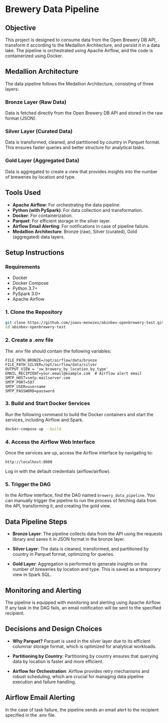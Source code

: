 # Brewery Data Pipeline

## Objective
This project is designed to consume data from the Open Brewery DB API, transform it according to the Medallion Architecture, and persist it in a data lake. The pipeline is orchestrated using Apache Airflow, and the code is containerized using Docker.

## Medallion Architecture
The data pipeline follows the Medallion Architecture, consisting of three layers:

### Bronze Layer (Raw Data)
Data is fetched directly from the Open Brewery DB API and stored in the raw format (JSON).

### Silver Layer (Curated Data)
Data is transformed, cleaned, and partitioned by country in Parquet format. This ensures faster queries and better structure for analytical tasks.

### Gold Layer (Aggregated Data)
Data is aggregated to create a view that provides insights into the number of breweries by location and type.

## Tools Used
- **Apache Airflow**: For orchestrating the data pipeline.
- **Python (with PySpark)**: For data collection and transformation.
- **Docker**: For containerization.
- **Parquet**: For efficient storage in the silver layer.
- **Airflow Email Alerting**: For notifications in case of pipeline failure.
- **Medallion Architecture**: Bronze (raw), Silver (curated), Gold (aggregated) data layers.

## Setup Instructions

### Requirements
- Docker
- Docker Compose
- Python 3.7+
- PySpark 3.0+
- Apache Airflow

### 1. Clone the Repository
```bash
git clone https://github.com/joaov-menezes/abinbev-openbrewery-test.git
cd abinbev-openbrewery-test
```

### 2. Create a .env file
The .env file should contain the following variables:
```
FILE_PATH_BRONZE=/opt/airflow/data/bronze
FILE_PATH_SILVER=/opt/airflow/data/silver
OUTPUT_VIEW = 'vw_brewery_by_location_by_type'
EMAIL_RECIPIENT=your.email@example.com  # Airflow alert email
SMTP_HOST=smtp.mailserver.com
SMTP_PORT=587
SMTP_USER=username
SMTP_PASSWORD=password
```

### 3. Build and Start Docker Services
Run the following command to build the Docker containers and start the services, including Airflow and Spark.
```bash
docker-compose up --build
```

### 4. Access the Airflow Web Interface
Once the services are up, access the Airflow interface by navigating to:
```
http://localhost:8080
```
Log in with the default credentials (airflow/airflow).

### 5. Trigger the DAG
In the Airflow interface, find the DAG named `brewery_data_pipeline`. You can manually trigger the pipeline to run the process of fetching data from the API, transforming it, and creating the gold view.

## Data Pipeline Steps
- **Bronze Layer**: The pipeline collects data from the API using the requests library and saves it in JSON format in the bronze layer.

- **Silver Layer**: The data is cleaned, transformed, and partitioned by country in Parquet format, optimizing for queries.

- **Gold Layer**: Aggregation is performed to generate insights on the number of breweries by location and type. This is saved as a temporary view in Spark SQL.

## Monitoring and Alerting
The pipeline is equipped with monitoring and alerting using Apache Airflow. If any task in the DAG fails, an email notification will be sent to the specified recipient.

## Decisions and Design Choices

- **Why Parquet?** Parquet is used in the silver layer due to its efficient columnar storage format, which is optimized for analytical workloads.

- **Partitioning by Country**: Partitioning by country ensures that querying data by location is faster and more efficient.

- **Airflow for Orchestration**: Airflow provides retry mechanisms and robust scheduling, which are crucial for managing data pipeline execution and failure handling.

## Airflow Email Alerting
In the case of task failure, the pipeline sends an email alert to the recipient specified in the .env file.
